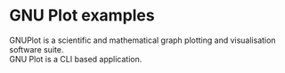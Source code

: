 # GNU Plot examples

GNUPlot is a scientific and mathematical graph plotting and visualisation software suite.  
GNU Plot is a CLI based application.
